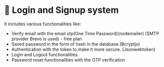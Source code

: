 # 🚀 Login and Signup system 
It includes various functionalities like: 
- Verify email with the email otp(One Time Password)(nodemailer) 
(SMTP provider Brevo is used) - free plan
- Saved password in the form of hash in the database.(Bcryptjs)
- Authentication with the token to make it more secure. (Jsonwebtoken)
- Login and Logout functionalities.
- Password reset functionalities with the OTP verification